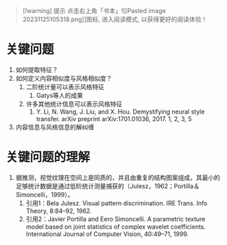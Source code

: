 
>[!warning] 提示
>点击右上角「书本」![[Pasted image 20231125105318.png]]图标, 进入阅读模式, 以获得更好的阅读体验！

# 关键问题

1. 如何提取特征？
2. 如何定义内容相似度与风格相似度？
	1. 二阶统计量可以表示风格特征
		1. Gatys等人的成果
	2. 许多其他统计信息可以表示风格特征
		1. Y. Li, N. Wang, J. Liu, and X. Hou. Demystifying neural style transfer. arXiv preprint arXiv:1701.01036, 2017. 1, 2, 3, 5
3. 内容信息与风格信息的解纠缠

# 关键问题的理解

1. 据推测，视觉纹理在空间上是同质的，并且由重复的结构图案组成，其最小的足够统计数据是通过低阶统计测量捕获的（Julesz，1962；Portilla＆Simoncelli，1999）。
	1. 引用1：Bela Julesz. Visual pattern discrimination. IRE Trans. Info Theory, 8:84–92, 1962.
	2. 引用2：Javier Portilla and Eero Simoncelli. A parametric texture model based on joint statistics of complex wavelet coefficients. International Journal of Computer Vision, 40:49–71, 1999.